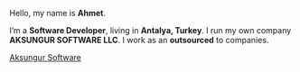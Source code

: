 Hello, my name is **Ahmet**.

I’m a **Software Developer**, living in **Antalya, Turkey**. I run my own company **AKSUNGUR SOFTWARE LLC**. I work as an **outsourced** to companies.

[Aksungur Software](https://github.com/Ahmetaksungur/Ahmetaksungur/blob/master/Logo.png?raw=true)
